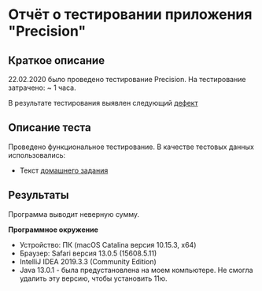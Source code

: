 # Отчёт о тестировании приложения "Precision"

## Краткое описание

22.02.2020 было проведено тестирование Precision.
На тестирование затрачено: ~ 1 часа.

В результате тестирования выявлен следующий [дефект](https://github.com/viktoria-sap/Precision/issues/1)

## Описание теста

Проведено функциональное тестирование.
В качестве тестовых данных использовались:
* Текст [домашнего задания](https://github.com/netology-code/javaqa-homeworks/tree/master/programming)

## Результаты

Программа выводит неверную сумму.

**Программное окружение**
* Устройство: ПК (macOS Catalina версия 10.15.3, x64)
* Браузер: Safari версия 13.0.5 (15608.5.11)
* IntelliJ IDEA 2019.3.3 (Community Edition)
* Java 13.0.1 - была предустановлена на моем компьютере. Не смогла удалить эту версию, чтобы установить 11ю.
